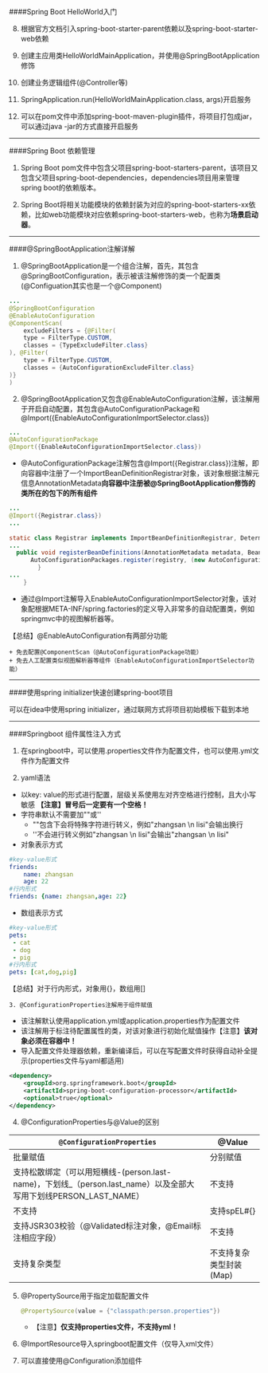 ####Spring Boot HelloWorld入门

8. 根据官方文档引入spring-boot-starter-parent依赖以及spring-boot-starter-web依赖

2. 创建主应用类HelloWorldMainApplication，并使用@SpringBootApplication修饰

3. 创建业务逻辑组件(@Controller等)

4. SpringApplication.run(HelloWorldMainApplication.class, args)开启服务

5. 可以在pom文件中添加spring-boot-maven-plugin插件，将项目打包成jar，可以通过java -jar的方式直接开启服务

---

####Spring Boot 依赖管理

1. Spring Boot pom文件中包含父项目spring-boot-starters-parent，该项目又包含父项目spring-boot-dependencies，dependencies项目用来管理spring boot的依赖版本。

2. Spring Boot将相关功能模块的依赖封装为对应的spring-boot-starters-xx依赖，比如web功能模块对应依赖spring-boot-starters-web，也称为**场景启动器**。

---

####@SpringBootApplication注解详解

1. @SpringBootApplication是一个组合注解，首先，其包含@SpringBootConfiguration，表示被该注解修饰的类一个配置类(@Configuation其实也是一个@Component)

```java
...
@SpringBootConfiguration
@EnableAutoConfiguration
@ComponentScan(
    excludeFilters = {@Filter(
    type = FilterType.CUSTOM,
    classes = {TypeExcludeFilter.class}
), @Filter(
    type = FilterType.CUSTOM,
    classes = {AutoConfigurationExcludeFilter.class}
)}
)
```

2. @SpringBootApplication又包含@EnableAutoConfiguration注解，该注解用于开启自动配置，其包含@AutoConfigurationPackage和@Import({EnableAutoConfigurationImportSelector.class})

  ```java
  ...
  @AutoConfigurationPackage
  @Import({EnableAutoConfigurationImportSelector.class})
  ```

  + @AutoConfigurationPackage注解包含@Import({Registrar.class})注解，即向容器中注册了一个ImportBeanDefinitionRegistrar对象，该对象根据注解元信息AnnotationMetadata**向容器中注册被@SpringBootApplication修饰的类所在的包下的所有组件**

  ```java
  ...
  @Import({Registrar.class})
  ...
      
  static class Registrar implements ImportBeanDefinitionRegistrar, DeterminableImports {
  ...
  	public void registerBeanDefinitions(AnnotationMetadata metadata, BeanDefinitionRegistry registry) {
  		AutoConfigurationPackages.register(registry, (new AutoConfigurationPackages.PackageImport(metadata)).getPackageName());
          }
  ...
      }
  ```
  + 通过@Import注解导入EnableAutoConfigurationImportSelector对象，该对象配根据META-INF/spring.factories的定义导入非常多的自动配置类，例如springmvc中的视图解析器等。

  【总结】@EnableAutoConfiguration有两部分功能

	+ 免去配置@ComponentScan（@AutoConfigurationPackage功能）
	+ 免去人工配置类似视图解析器等组件（EnableAutoConfigurationImportSelector功能）

---

####使用spring initializer快速创建spring-boot项目

可以在idea中使用spring initializer，通过联网方式将项目初始模板下载到本地

---

####Springboot 组件属性注入方式

1. 在springboot中，可以使用.properties文件作为配置文件，也可以使用.yml文件作为配置文件

2. yaml语法

  + 以key: value的形式进行配置，层级关系使用左对齐空格进行控制，且大小写敏感
    **【注意】冒号后一定要有一个空格！**
  + 字符串默认不需要加""或''
    + ""包含下会将特殊字符进行转义，例如"zhangsan \n lisi"会输出换行
    + ''不会进行转义例如"zhangsan \n lisi"会输出"zhangsan \n lisi"
  + 对象表示方式

  ```yaml
  #key-value形式
  friends:
      name: zhangsan
      age: 22
  #行内形式
  friends: {name: zhangsan,age: 22}
  ```

  + 数组表示方式

  ```yaml
  #key-value形式
  pets:
   - cat
   - dog
   - pig
  #行内形式
  pets: [cat,dog,pig]
  ```

  【总结】对于行内形式，对象用{}，数组用[]


    3. @ConfigurationProperties注解用于组件赋值

+ 该注解默认使用application.yml或application.properties作为配置文件
+ 该注解用于标注待配置属性的类，对该对象进行初始化赋值操作【注意】**该对象必须在容器中！**
+ 导入配置文件处理器依赖，重新编译后，可以在写配置文件时获得自动补全提示(properties文件与yaml都适用)

```xml
<dependency>
    <groupId>org.springframework.boot</groupId>
    <artifactId>spring-boot-configuration-processor</artifactId>
    <optional>true</optional>
</dependency>
```

4. @ConfigurationProperties与@Value的区别

| `@ConfigurationProperties`                                   | @Value                  |
| ------------------------------------------------------------ | ----------------------- |
| 批量赋值                                                     | 分别赋值                |
| 支持松散绑定（可以用短横线-(person.last-name)，下划线_（person.last_name）以及全部大写用下划线PERSON_LAST_NAME） | 不支持                  |
| 不支持                                                       | 支持spEL#{}             |
| 支持JSR303校验（@Validated标注对象，@Email标注相应字段）     | 不支持                  |
| 支持复杂类型                                                 | 不支持复杂类型封装(Map) |

5. @PropertySource用于指定加载配置文件

   ```java
   @PropertySource(value = {"classpath:person.properties"})
   ```

   + 【注意】**仅支持properties文件，不支持yml！**

6. @ImportResource导入springboot配置文件（仅导入xml文件）

7. 可以直接使用@Configuration添加组件



